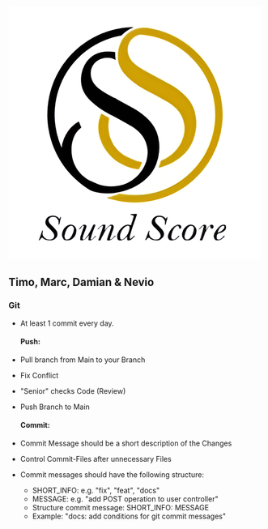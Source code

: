![SoundScore](logo.png "Logo SoundScore")
## Timo, Marc, Damian & Nevio

### Git
- At least 1 commit every day.
  
  #### Push:
- Pull branch from Main to your Branch
- Fix Conflict
- "Senior" checks Code (Review)
- Push Branch to Main
  
  #### Commit:
- Commit Message should be a short description of the Changes
- Control Commit-Files after unnecessary Files
- Commit messages should have the following structure:
    - SHORT_INFO: e.g. "fix", "feat", "docs"
    - MESSAGE: e.g. "add POST operation to user controller"
    - Structure commit message: SHORT_INFO: MESSAGE
    - Example: "docs: add conditions for git commit messages"
